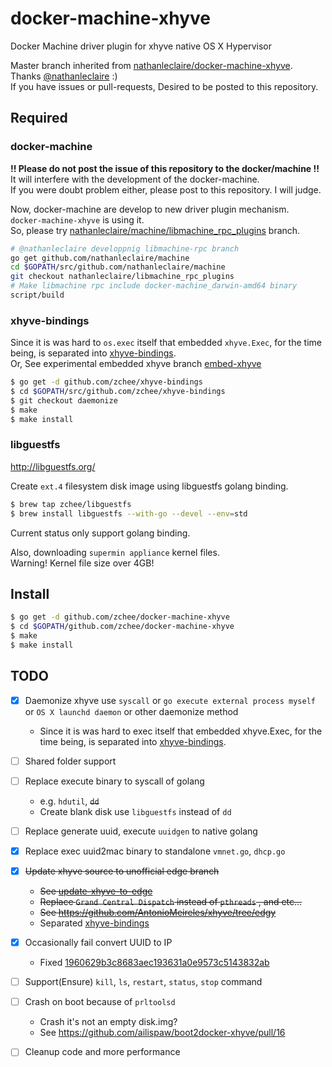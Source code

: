 docker-machine-xhyve
===

Docker Machine driver plugin for xhyve native OS X Hypervisor

Master branch inherited from [nathanleclaire/docker-machine-xhyve](https://github.com/nathanleclaire/docker-machine-xhyve). Thanks [@nathanleclaire](https://github.com/nathanleclaire) :)  
If you have issues or pull-requests, Desired to be posted to this repository.


## Required

### docker-machine
**!! Please do not post the issue of this repository to the docker/machine !!**  
It will interfere with the development of the docker-machine.  
If you were doubt problem either, please post to this repository. I will judge.

Now, docker-machine are develop to new driver plugin mechanism.  
`docker-machine-xhyve` is using it.  
So, please try [nathanleclaire/machine/libmachine_rpc_plugins](https://github.com/nathanleclaire/machine/tree/libmachine_rpc_plugins) branch.

```bash
# @nathanleclaire developpnig libmachine-rpc branch
go get github.com/nathanleclaire/machine
cd $GOPATH/src/github.com/nathanleclaire/machine
git checkout nathanleclaire/libmachine_rpc_plugins
# Make libmachine rpc include docker-machine_darwin-amd64 binary
script/build
```

### xhyve-bindings
Since it is was hard to `os.exec` itself that embedded `xhyve.Exec`, for the time being, is separated into [xhyve-bindings](https://github.com/zchee/xhyve-bindings/tree/daemonize).  
Or, See experimental embedded xhyve branch [embed-xhyve](https://github.com/zchee/docker-machine-xhyve/tree/embed-xhyve)

```bash
$ go get -d github.com/zchee/xhyve-bindings
$ cd $GOPATH/src/github.com/zchee/xhyve-bindings
$ git checkout daemonize
$ make
$ make install
```

### libguestfs
http://libguestfs.org/

Create `ext.4` filesystem disk image using libguestfs golang binding.

```bash
$ brew tap zchee/libguestfs
$ brew install libguestfs --with-go --devel --env=std
```
Current status only support golang binding.

Also, downloading `supermin appliance` kernel files.  
Warning! Kernel file size over 4GB!


## Install

```bash
$ go get -d github.com/zchee/docker-machine-xhyve
$ cd $GOPATH/github.com/zchee/docker-machine-xhyve
$ make
$ make install
```


## TODO

- [x] Daemonize xhyve use `syscall` or `go execute external process myself` or `OS X launchd daemon` or other daemonize method
    - Since it is was hard to exec itself that embedded xhyve.Exec, for the time being, is separated into [xhyve-bindings](https://github.com/zchee/xhyve-bindings/tree/daemonize).

- [ ] Shared folder support

- [ ] Replace execute binary to syscall of golang
    - e.g. `hdutil`, ~~`dd`~~
    - Create blank disk use `libguestfs` instead of `dd`

- [ ] Replace generate uuid, execute `uuidgen` to native golang

- [x] Replace exec uuid2mac binary to standalone `vmnet.go`, `dhcp.go`

- [x] ~~Update xhyve source to unofficial edge branch~~
    - ~~See [update-xhyve-to-edge](https://github.com/zchee/docker-machine-xhyve/tree/update-xhyve-to-edge)~~
    - ~~Replace `Grand Central Dispatch` instead of `pthreads` , and etc...~~
    - ~~See https://github.com/AntonioMeireles/xhyve/tree/edgy~~
    - Separated [xhyve-bindings](https://github.com/zchee/xhyve-bindings/tree/daemonize)

- [x] Occasionally fail convert UUID to IP
    - Fixed [1960629b3c8683aec193631a0e9573c5143832ab](https://github.com/zchee/docker-machine-xhyve/commit/1960629b3c8683aec193631a0e9573c5143832ab)

- [ ] Support(Ensure) `kill`, `ls`, `restart`, `status`, `stop` command

- [ ] Crash on boot because of `prltoolsd`
    - Crash it's not an empty disk.img?
    - See https://github.com/ailispaw/boot2docker-xhyve/pull/16

- [ ] Cleanup code and more performance
